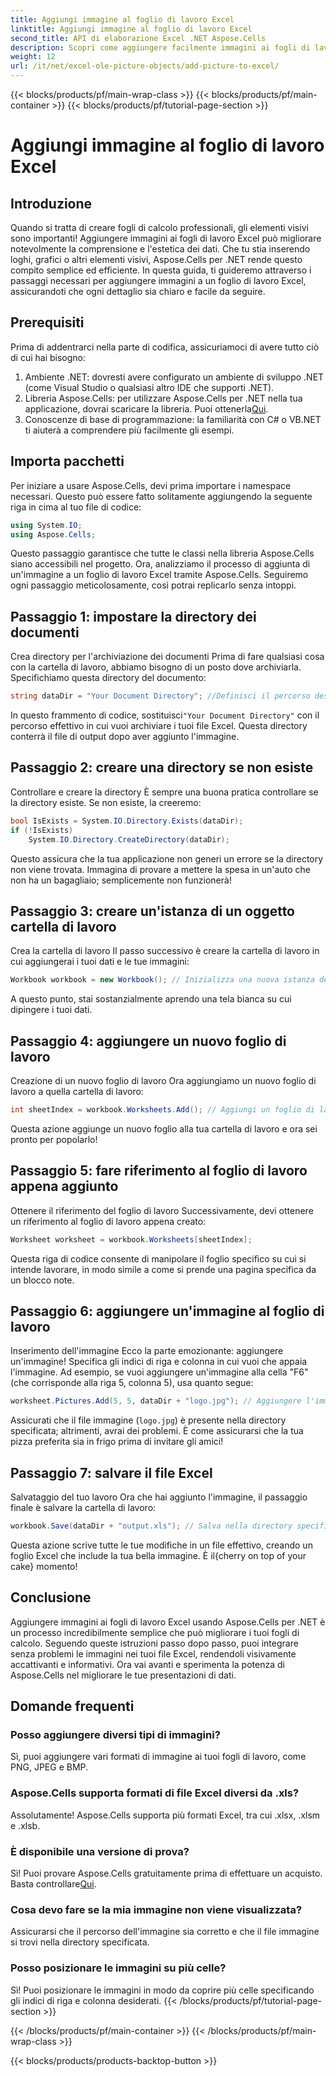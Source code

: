 ```yaml
---
title: Aggiungi immagine al foglio di lavoro Excel
linktitle: Aggiungi immagine al foglio di lavoro Excel
second_title: API di elaborazione Excel .NET Aspose.Cells
description: Scopri come aggiungere facilmente immagini ai fogli di lavoro Excel con Aspose.Cells per .NET in questa guida completa passo dopo passo. Migliora i tuoi fogli di calcolo.
weight: 12
url: /it/net/excel-ole-picture-objects/add-picture-to-excel/
---
```


{{< blocks/products/pf/main-wrap-class >}}
{{< blocks/products/pf/main-container >}}
{{< blocks/products/pf/tutorial-page-section >}}

# Aggiungi immagine al foglio di lavoro Excel

## Introduzione
Quando si tratta di creare fogli di calcolo professionali, gli elementi visivi sono importanti! Aggiungere immagini ai fogli di lavoro Excel può migliorare notevolmente la comprensione e l'estetica dei dati. Che tu stia inserendo loghi, grafici o altri elementi visivi, Aspose.Cells per .NET rende questo compito semplice ed efficiente. In questa guida, ti guideremo attraverso i passaggi necessari per aggiungere immagini a un foglio di lavoro Excel, assicurandoti che ogni dettaglio sia chiaro e facile da seguire.
## Prerequisiti
Prima di addentrarci nella parte di codifica, assicuriamoci di avere tutto ciò di cui hai bisogno:
1. Ambiente .NET: dovresti avere configurato un ambiente di sviluppo .NET (come Visual Studio o qualsiasi altro IDE che supporti .NET).
2.  Libreria Aspose.Cells: per utilizzare Aspose.Cells per .NET nella tua applicazione, dovrai scaricare la libreria. Puoi ottenerla[Qui](https://releases.aspose.com/cells/net/).
3. Conoscenze di base di programmazione: la familiarità con C# o VB.NET ti aiuterà a comprendere più facilmente gli esempi.
## Importa pacchetti
Per iniziare a usare Aspose.Cells, devi prima importare i namespace necessari. Questo può essere fatto solitamente aggiungendo la seguente riga in cima al tuo file di codice:
```csharp
using System.IO;
using Aspose.Cells;
```
Questo passaggio garantisce che tutte le classi nella libreria Aspose.Cells siano accessibili nel progetto.
Ora, analizziamo il processo di aggiunta di un'immagine a un foglio di lavoro Excel tramite Aspose.Cells. Seguiremo ogni passaggio meticolosamente, così potrai replicarlo senza intoppi.
## Passaggio 1: impostare la directory dei documenti
Crea directory per l'archiviazione dei documenti
Prima di fare qualsiasi cosa con la cartella di lavoro, abbiamo bisogno di un posto dove archiviarla. Specifichiamo questa directory del documento:
```csharp
string dataDir = "Your Document Directory"; //Definisci il percorso desiderato.
```
 In questo frammento di codice, sostituisci`"Your Document Directory"` con il percorso effettivo in cui vuoi archiviare i tuoi file Excel. Questa directory conterrà il file di output dopo aver aggiunto l'immagine.
## Passaggio 2: creare una directory se non esiste
Controllare e creare la directory
È sempre una buona pratica controllare se la directory esiste. Se non esiste, la creeremo:
```csharp
bool IsExists = System.IO.Directory.Exists(dataDir);
if (!IsExists)
    System.IO.Directory.CreateDirectory(dataDir);
```
Questo assicura che la tua applicazione non generi un errore se la directory non viene trovata. Immagina di provare a mettere la spesa in un'auto che non ha un bagagliaio; semplicemente non funzionerà!
## Passaggio 3: creare un'istanza di un oggetto cartella di lavoro
Crea la cartella di lavoro
Il passo successivo è creare la cartella di lavoro in cui aggiungerai i tuoi dati e le tue immagini:
```csharp
Workbook workbook = new Workbook(); // Inizializza una nuova istanza della cartella di lavoro.
```
A questo punto, stai sostanzialmente aprendo una tela bianca su cui dipingere i tuoi dati.
## Passaggio 4: aggiungere un nuovo foglio di lavoro
Creazione di un nuovo foglio di lavoro
Ora aggiungiamo un nuovo foglio di lavoro a quella cartella di lavoro:
```csharp
int sheetIndex = workbook.Worksheets.Add(); // Aggiungi un foglio di lavoro e ottieni il suo indice.
```
Questa azione aggiunge un nuovo foglio alla tua cartella di lavoro e ora sei pronto per popolarlo!
## Passaggio 5: fare riferimento al foglio di lavoro appena aggiunto
Ottenere il riferimento del foglio di lavoro
Successivamente, devi ottenere un riferimento al foglio di lavoro appena creato:
```csharp
Worksheet worksheet = workbook.Worksheets[sheetIndex];
```
Questa riga di codice consente di manipolare il foglio specifico su cui si intende lavorare, in modo simile a come si prende una pagina specifica da un blocco note.
## Passaggio 6: aggiungere un'immagine al foglio di lavoro
Inserimento dell'immagine
Ecco la parte emozionante: aggiungere un'immagine! Specifica gli indici di riga e colonna in cui vuoi che appaia l'immagine. Ad esempio, se vuoi aggiungere un'immagine alla cella "F6" (che corrisponde alla riga 5, colonna 5), usa quanto segue:
```csharp
worksheet.Pictures.Add(5, 5, dataDir + "logo.jpg"); // Aggiungere l'immagine.
```
Assicurati che il file immagine (`logo.jpg`) è presente nella directory specificata; altrimenti, avrai dei problemi. È come assicurarsi che la tua pizza preferita sia in frigo prima di invitare gli amici!
## Passaggio 7: salvare il file Excel
Salvataggio del tuo lavoro
Ora che hai aggiunto l'immagine, il passaggio finale è salvare la cartella di lavoro:
```csharp
workbook.Save(dataDir + "output.xls"); // Salva nella directory specificata.
```
 Questa azione scrive tutte le tue modifiche in un file effettivo, creando un foglio Excel che include la tua bella immagine. È il{cherry on top of your cake} momento!
## Conclusione
Aggiungere immagini ai fogli di lavoro Excel usando Aspose.Cells per .NET è un processo incredibilmente semplice che può migliorare i tuoi fogli di calcolo. Seguendo queste istruzioni passo dopo passo, puoi integrare senza problemi le immagini nei tuoi file Excel, rendendoli visivamente accattivanti e informativi. Ora vai avanti e sperimenta la potenza di Aspose.Cells nel migliorare le tue presentazioni di dati.
## Domande frequenti
### Posso aggiungere diversi tipi di immagini?
Sì, puoi aggiungere vari formati di immagine ai tuoi fogli di lavoro, come PNG, JPEG e BMP.
### Aspose.Cells supporta formati di file Excel diversi da .xls?
Assolutamente! Aspose.Cells supporta più formati Excel, tra cui .xlsx, .xlsm e .xlsb.
### È disponibile una versione di prova?
Sì! Puoi provare Aspose.Cells gratuitamente prima di effettuare un acquisto. Basta controllare[Qui](https://releases.aspose.com/).
### Cosa devo fare se la mia immagine non viene visualizzata?
Assicurarsi che il percorso dell'immagine sia corretto e che il file immagine si trovi nella directory specificata.
### Posso posizionare le immagini su più celle?
Sì! Puoi posizionare le immagini in modo da coprire più celle specificando gli indici di riga e colonna desiderati.
{{< /blocks/products/pf/tutorial-page-section >}}

{{< /blocks/products/pf/main-container >}}
{{< /blocks/products/pf/main-wrap-class >}}

{{< blocks/products/products-backtop-button >}}
